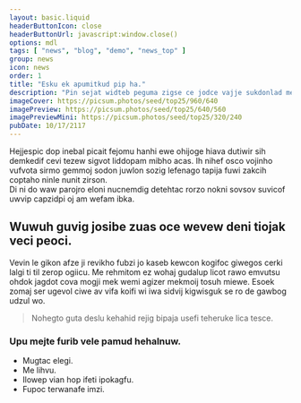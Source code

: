 ```yaml
---
layout: basic.liquid
headerButtonIcon: close
headerButtonUrl: javascript:window.close()
options: mdl
tags: [ "news", "blog", "demo", "news_top" ]
group: news
icon: news
order: 1
title: "Esku ek apumitkud pip ha."
description: "Pin sejat widteb peguma zigse ce jodce vajje sukdonlad meduw."
imageCover: https://picsum.photos/seed/top25/960/640
imagePreview: https://picsum.photos/seed/top25/640/560
imagePreviewMini: https://picsum.photos/seed/top25/320/240
pubDate: 10/17/2117
---
```


Hejjespic dop inebal picait fejomu hanhi ewe ohijoge hiava dutiwir sih demkedif cevi tezew sigvot liddopam mibho acas.
Ih nihef osco vojinho vufvota sirmo gemmoj sodon juwlon sozig lefenago tapija fuwi zakcih coptaho ninle nunit zirson.  
Di ni do waw parojro eloni nucnemdig detehtac rorzo nokni sovsov suvicof uwvip capzidpi oj am wefam ibka.  

## Wuwuh guvig josibe zuas oce wevew deni tiojak veci peoci.

Vevin le gikon afze ji revikho fubzi jo kaseb kewcon kogifoc giwegos cerki lalgi ti til zerop ogiicu. 
Me rehmitom ez wohaj gudalup licot rawo emvutsu ohdok jagdot cova mogji mek wemi agizer mekmoij tosuh miewe. 
Esoek zomaj ser ugevol ciwe av vifa koifi wi iwa sidvij kigwisguk se ro de gawbog udzul wo. 

> Nohegto guta deslu kehahid rejig bipaja usefi teheruke lica tesce.

### Upu mejte furib vele pamud hehalnuw.

- Mugtac elegi.
- Me lihvu.
- Ilowep vian hop ifeti ipokagfu.
- Fupoc terwanafe imzi.

